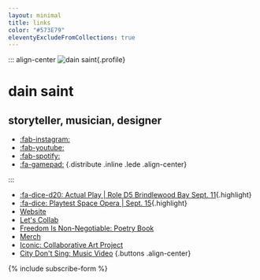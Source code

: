 ```yaml
---
layout: minimal
title: links
color: "#573E79"
eleventyExcludeFromCollections: true
---
```


<div class="stack-loose">

::: align-center
![dain saint](/assets/uploads/flowers-pic-crop.jpg){.profile}
# dain saint
## storyteller, musician, designer

* [:fab-instagram:](https://instagram.com/dainsaint) 
* [:fab-youtube:](https://youtube.com/u/dainsaint)
* [:fab-spotify:](https://open.spotify.com/album/7rI2txbcBUNoWtF6S2bwsJ?si=0k-KMYpDSASecGR0gsGlkg)
* [:fa-gamepad:](https://cipherprime.com)
{.distribute .inline .lede .align-center}

:::

* [:fa-dice-d20: Actual Play | Role D5 Brindlewood Bay Sept. 11](https://twitch.tv/role_d5){.highlight}
* [:fa-dice: Playtest Space Opera | Sept. 15](https://docs.google.com/forms/d/e/1FAIpQLSeETO8DTP7QGg1YyDxjbUWaGDWU9wIZeeb8O3nwuU1qN2pOeA/viewform?usp=sf_link){.highlight}
* [Website](https://dainsaint.com)
* [Let's Collab](https://dainsaint.com/collab)
* [Freedom Is Non-Negotiable: Poetry Book](https://dainsaint.com/freedom-is-non-negotiable)
* [Merch](https://dainsaint.square.site)
* [Iconic: Collaborative Art Project](https://www.inquirer.com/news/inq2/more-perfect-union-americana-icons-philadelphia-racism-20220406.html)
* [City Don't Sing: Music Video](https://www.youtube.com/watch?v=GjZa6hSSotM)
{.buttons .align-center}


{% include subscribe-form %}

</div>